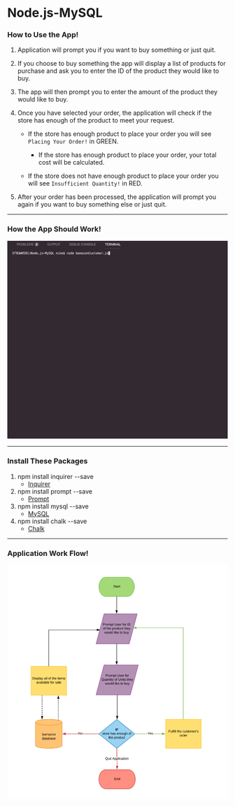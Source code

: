 # Node.js-MySQL
### How to Use the App!
1. Application will prompt you if you want to buy something or just quit.

2. If you choose to buy something the app will display a list of products for purchase and ask you to enter the ID of the product they would like to buy.

3. The app will then prompt you to enter the amount of the product they would like to buy.

4. Once you have selected your order, the application will check if the store has enough of the product to meet your request.

   * If the store has enough product to place your order you will see `Placing Your Order!` in GREEN.

        * If the store has enough product to place your order, your total cost will be calculated.

   * If the store does not have enough product to place your order you will see `Insufficient Quantity!` in RED.

5. After your order has been processed, the application will prompt you again if you want to buy something else or just quit.
- - -
### How the App Should Work!
![Working App Gif](images/amazon.gif)
- - -
### Install These Packages
1. npm install inquirer --save
   * [Inquirer](https://www.npmjs.com/package/inquirer)
2. npm install prompt --save
   * [Prompt](https://www.npmjs.com/package/prompt)
3. npm install mysql --save
   * [MySQL](https://www.npmjs.com/package/mysql)
4. npm install chalk --save
   * [Chalk](https://www.npmjs.com/package/chalk)
- - -
### Application Work Flow!
![Application Flow](images/amazonFlow.png)
